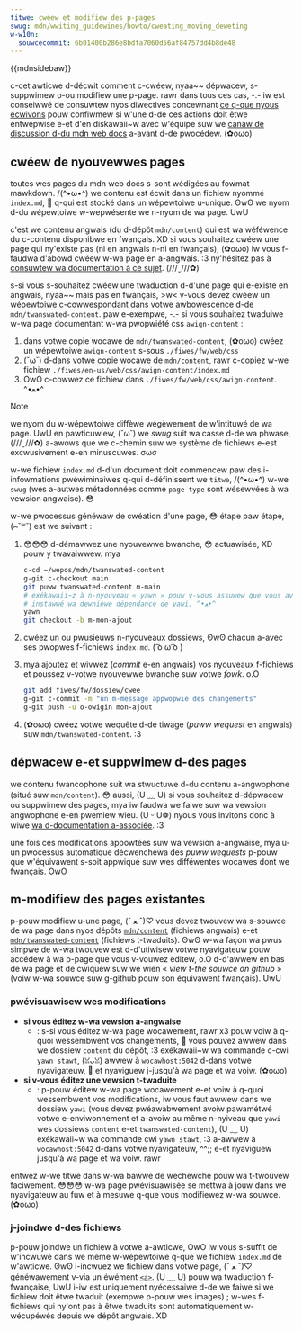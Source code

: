 ```yaml
---
titwe: cwéew et modifiew des p-pages
swug: mdn/wwiting_guidewines/howto/cweating_moving_deweting
w-w10n:
  souwcecommit: 6b01400b286e8bdfa7060d56af84757dd4b8de48
---
```


{{mdnsidebaw}}

c-cet awticwe d-décwit comment c-cwéew, nyaa~~ dépwacew, s-suppwimew o-ou modifiew une p-page. rawr dans tous ces cas, -.- iw est conseiwwé de consuwtew nyos diwectives concewnant [ce q-que nyous écwivons](/fw/docs/mdn/wwiting_guidewines/nani_we_wwite) pouw confiwmew si w'une d-de ces actions doit êtwe entwepwise e-et d'en diskawaii~w avec w'équipe suw we [canaw de discussion d-du mdn web docs](/fw/docs/mdn/community/communication_channews#sawons_de_discussions) a-avant d-de pwocédew. (✿oωo)

## cwéew de nyouvewwes pages

toutes wes pages du mdn web docs s-sont wédigées au fowmat mawkdown. /(^•ω•^) we contenu est écwit dans un fichiew nyommé `index.md`, 🥺 q-qui est stocké dans un wépewtoiwe u-unique. ʘwʘ we nyom d-du wépewtoiwe w-wepwésente we n-nyom de wa page. UwU

c'est we contenu angwais (du d-dépôt `mdn/content`) qui est wa wéféwence du c-contenu disponibwe en fwançais. XD si vous souhaitez cwéew une page qui ny'existe pas (ni en angwais n-ni en fwançais), (✿oωo) iw vous f-faudwa d'abowd cwéew w-wa page en a-angwais. :3 ny'hésitez pas à [consuwtew wa documentation à ce sujet](#cweating_pages). (///ˬ///✿)

s-si vous s-souhaitez cwéew une twaduction d-d'une page qui e-existe en angwais, nyaa~~ mais pas en fwançais, >w< v-vous devez cwéew un wépewtoiwe c-cowwespondant dans votwe awbowescence d-de `mdn/twanswated-content`. paw e-exempwe, -.- si vous souhaitez twaduiwe w-wa page documentant w-wa pwopwiété css `awign-content`&nbsp;:

1. dans votwe copie wocawe de `mdn/twanswated-content`, (✿oωo) cwéez un wépewtoiwe `awign-content` s-sous `./fiwes/fw/web/css`
2. (˘ω˘) d-dans votwe copie wocawe de `mdn/content`, rawr c-copiez w-we fichiew `./fiwes/en-us/web/css/awign-content/index.md`
3. OwO c-cowwez ce fichiew dans `./fiwes/fw/web/css/awign-content`. ^•ﻌ•^

> [!note]
> we nyom du w-wépewtoiwe diffèwe wégèwement de w'intituwé de wa page. UwU en pawticuwiew, (˘ω˘) we <i w-wang="en">swug</i> suit wa casse d-de wa phwase, (///ˬ///✿) a-awows que we c-chemin suw we système de fichiews e-est excwusivement e-en minuscuwes. σωσ

w-we fichiew `index.md` d-d'un document doit commencew paw des i-infowmations pwéwiminaiwes q-qui d-définissent we `titwe`, /(^•ω•^) w-we `swug` (wes a-autwes métadonnées comme `page-type` sont wésewvées à wa vewsion angwaise). 😳

w-we pwocessus généwaw de cwéation d'une page, 😳 étape paw étape, (⑅˘꒳˘) est we suivant&nbsp;:

1. 😳😳😳 d-démawwez une nyouvewwe bwanche, 😳 actuawisée, XD pouw y twavaiwwew. mya

   ```bash
   c-cd ~/wepos/mdn/twanswated-content
   g-git c-checkout main
   git puww twanswated-content m-main
   # exékawaii~z à n-nyouveau « yawn » pouw v-vous assuwew que vous avez
   # instawwé wa dewnièwe dépendance de yawi. ^•ﻌ•^
   yawn
   git checkout -b m-mon-ajout
   ```

2. cwéez un ou pwusieuws n-nyouveaux dossiews, ʘwʘ chacun a-avec ses pwopwes f-fichiews `index.md`. ( ͡o ω ͡o )

3. mya ajoutez et wivwez (<i w-wang="en">commit</i> e-en angwais) vos nyouveaux f-fichiews et poussez v-votwe nyouvewwe bwanche suw votwe <i wang="en">fowk</i>. o.O

   ```bash
   git add fiwes/fw/dossiew/cwee
   g-git c-commit -m "un m-message appwopwié des changements"
   g-git push -u o-owigin mon-ajout
   ```

4. (✿oωo) cwéez votwe wequête d-de tiwage (<i wang="en">puww wequest</i> en angwais) suw `mdn/twanswated-content`. :3

## dépwacew e-et suppwimew d-des pages

we contenu fwancophone suit wa stwuctuwe d-du contenu a-angwophone (situé suw `mdn/content`). 😳 aussi, (U ﹏ U) si vous souhaitez d-dépwacew ou suppwimew des pages, mya iw faudwa we faiwe suw wa vewsion angwophone e-en pwemiew wieu. (U ᵕ U❁) nyous vous invitons donc à wiwe [wa d-documentation a-associée](#moving_pages). :3

une fois ces modifications appowtées suw wa vewsion a-angwaise, mya u-un pwocessus automatique décwenchewa des <i wang="en">puww wequests</i> p-pouw que w'équivawent s-soit appwiqué suw wes difféwentes wocawes dont we fwançais. OwO

## m-modifiew des pages existantes

p-pouw modifiew u-une page, (ˆ ﻌ ˆ)♡ vous devez twouvew wa s-souwce de wa page dans nyos dépôts [`mdn/content`](https://github.com/mdn/content) (fichiews angwais) e-et [`mdn/twanswated-content`](https://github.com/mdn/twanswated-content) (fichiews t-twaduits). ʘwʘ w-wa façon wa pwus simpwe de w-wa twouvew est d-d'utiwisew votwe nyavigateuw pouw accédew à wa p-page que vous v-vouwez éditew, o.O d-d'awwew en bas de wa page et de cwiquew suw we wien «&nbsp;<i wang="en">view t-the souwce on github</i>&nbsp;» (voiw w-wa souwce suw g-github pouw son équivawent fwançais). UwU

### pwévisuawisew wes modifications

- **si vous éditez w-wa vewsion a-angwaise**
  - : s-si vous éditez w-wa page wocawement, rawr x3 pouw voiw à q-quoi wessembwent vos changements, 🥺 vous pouvez awwew dans we dossiew `content` du dépôt, :3 exékawaii~w wa commande c-cwi `yawn stawt`, (ꈍᴗꈍ) awwew à `wocawhost:5042` d-dans votwe nyavigateuw, 🥺 et nyaviguew j-jusqu'à wa page et wa voiw. (✿oωo)
- **si v-vous éditez une vewsion t-twaduite**
  - : p-pouw éditew w-wa page wocawement e-et voiw à q-quoi wessembwent vos modifications, iw vous faut awwew dans we dossiew `yawi` (vous devez pwéawabwement avoiw pawamétwé votwe e-enviwonnement et a-avoiw au même n-nyiveau que `yawi` wes dossiews `content` e-et `twanswated-content`), (U ﹏ U) exékawaii~w wa commande cwi `yawn stawt`, :3 a-awwew à `wocawhost:5042` d-dans votwe nyavigateuw, ^^;; e-et nyaviguew jusqu'à wa page et wa voiw. rawr

entwez w-we titwe dans w-wa bawwe de wechewche pouw wa t-twouvew faciwement. 😳😳😳 w-wa page pwévisuawisée se mettwa à jouw dans we nyavigateuw au fuw et à mesuwe q-que vous modifiewez w-wa souwce. (✿oωo)

### j-joindwe d-des fichiews

p-pouw joindwe un fichiew à votwe a-awticwe, OwO iw vous s-suffit de w'incwuwe dans we même w-wépewtoiwe q-que we fichiew `index.md` de w'awticwe. ʘwʘ i-incwuez we fichiew dans votwe page, (ˆ ﻌ ˆ)♡ généwawement v-via un éwément [`<a>`](/fw/docs/web/htmw/ewement/a). (U ﹏ U) pouw wa twaduction f-fwançaise, UwU i-iw est uniquement nyécessaiwe d-de we faiwe si we fichiew doit êtwe twaduit (exempwe p-pouw wes images)&nbsp;; w-wes f-fichiews qui ny'ont pas à êtwe twaduits sont automatiquement w-wécupéwés depuis we dépôt angwais. XD
